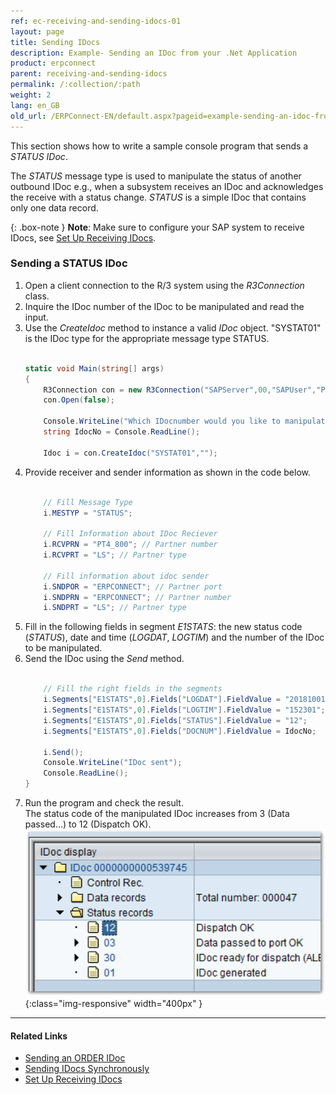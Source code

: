 ```yaml
---
ref: ec-receiving-and-sending-idocs-01
layout: page
title: Sending IDocs
description: Example- Sending an IDoc from your .Net Application
product: erpconnect
parent: receiving-and-sending-idocs
permalink: /:collection/:path
weight: 2
lang: en_GB
old_url: /ERPConnect-EN/default.aspx?pageid=example-sending-an-idoc-from-your-net-application
---
```


This section shows how to write a sample console program that sends a *STATUS IDoc*.

The *STATUS* message type is used to manipulate the status of another outbound IDoc e.g., 
when a subsystem receives an IDoc and acknowledges the receive with a status change.
*STATUS* is a simple IDoc that contains only one data record.

{: .box-note }
**Note**: Make sure to configure your SAP system to receive IDocs, see [Set Up Receiving IDocs](./prerequisites#set-up-receiving-idocs).

### Sending a STATUS IDoc

1. Open a client connection to the R/3 system using the *R3Connection* class. 
2. Inquire the IDoc number of the IDoc to be manipulated and read the input.
3. Use the *CreateIdoc* method to instance a valid *IDoc* object. 
"SYSTAT01" is the IDoc type for the appropriate message type STATUS. <br> <br>
	 ```csharp
     static void Main(string[] args)  
     {  
         R3Connection con = new R3Connection("SAPServer",00,"SAPUser","Password","EN","800");
         con.Open(false);  
        
         Console.WriteLine("Which IDocnumber would you like to manipulate?");  
         string IdocNo = Console.ReadLine();  
        
         Idoc i = con.CreateIdoc("SYSTAT01","");
     ```
4. Provide receiver and sender information as shown in the code below. <br> <br>
	 ```csharp
		 // Fill Message Type 
		 i.MESTYP = "STATUS"; 
  
		 // Fill Information about IDoc Reciever 
		 i.RCVPRN = "PT4_800"; // Partner number 
		 i.RCVPRT = "LS"; // Partner type 
  
		 // Fill information about idoc sender 
		 i.SNDPOR = "ERPCONNECT"; // Partner port 
		 i.SNDPRN = "ERPCONNECT"; // Partner number 
		 i.SNDPRT = "LS"; // Partner type
     ```
5. Fill in the following fields in segment *E1STATS*: the new status code (*STATUS*), date and time (*LOGDAT*, *LOGTIM*) and the number of the IDoc to be manipulated. 
6. Send the IDoc using the *Send* method. <br> <br>
	 ```csharp
		 // Fill the right fields in the segments 
		 i.Segments["E1STATS",0].Fields["LOGDAT"].FieldValue = "20181001"; 
		 i.Segments["E1STATS",0].Fields["LOGTIM"].FieldValue = "152301"; 
		 i.Segments["E1STATS",0].Fields["STATUS"].FieldValue = "12"; 
		 i.Segments["E1STATS",0].Fields["DOCNUM"].FieldValue = IdocNo; 
  
		 i.Send(); 
		 Console.WriteLine("IDoc sent"); 
		 Console.ReadLine();
	}
     ```
7. Run the program and check the result.<br>
The status code of the manipulated IDoc increases from 3 (Data passed...) to 12 (Dispatch OK). <br>
![SAP-Send-IDoc-001](/img/content/SAP-Send-IDoc-001.png){:class="img-responsive" width="400px" }

****
#### Related Links
- [Sending an ORDER IDoc](https://kb.theobald-software.com/erpconnect-samples/sending-an-order-idoc)
- [Sending IDocs Synchronously](https://kb.theobald-software.com/erpconnect-general/synchronous-sending-and-status-query)
- [Set Up Receiving IDocs](./prerequisites#set-up-receiving-idocs)

<!---
Valeries Test, um Code in Liste zu kollabieren -> fehlgeschlagen T_T
1. Open a client connection to the R/3 system using the *R3Connection* class. 
2. Use the *CreateIdoc* method to instance a valid *IDoc* object. 
*SYSTAT01* is the IDoc type for the appropriate message type STATUS. 
	<details> 
	<summary>Click to open C# example.</summary> {% highlight visualbasic %}
	Sub Main(ByVal args() As String)
    Using con As R3Connection = New R3Connection("sapappserver", 00, "sapuser", "password", "DE", "800") 
    con.Open(False) 
  
    Console.WriteLine( _ 
       "Which Idocnumber would you like to manipulate?") 
  
    Dim IdocNo As String = Console.ReadLine() 
  
    Dim i As Idoc = con.CreateIdoc("SYSTAT01", "")
  
    (...) {% endhighlight %}
    </details>
3. Provide receiver and sender information for the header of the IDoc object as shown in the code below. <br>

-->


<!---
<details>
<summary>Click to open VB example.</summary>
{% highlight visualbasic %}
Sub Main(ByVal args() As String) 
   Using con As R3Connection = New R3Connection("sapappserver", 00, "sapuser", "password", "DE", "800") 
   con.Open(False) 
  
   Console.WriteLine( _ 
      "Which Idocnumber would you like to manipulate?") 
  
   Dim IdocNo As String = Console.ReadLine() 
  
   Dim i As Idoc = con.CreateIdoc("SYSTAT01", "")
  
   (...)
{% endhighlight %}
</details>
-->

<!---
<details>
<summary>Click to open VB example.</summary>
{% highlight visualbasic %}
' Fill Message Type 
i.MESTYP = "STATUS" 
  
' Fill Information about IDoc Reciever 
i.RCVPRN = "PT4_800" ' Partner number 
i.RCVPRT = "LS" ' Partner type 
  
' Fill information about idoc sender 
i.SNDPOR = "ERPCONNECT" ' Partner port 
i.SNDPRN = "ERPCONNECT" ' Partner number 
i.SNDPRT = "LS" ' Partner type
  
(...)
{% endhighlight %}
</details>
-->

<!---
<details>
<summary>Click to open VB example.</summary>
{% highlight visualbasic %}
' Fill the right fields in the segments 
i.Segments("E1STATS", 0).Fields("LOGDAT").FieldValue = "20181001" 
i.Segments("E1STATS", 0).Fields("LOGTIM").FieldValue = "152301"
i.Segments("E1STATS", 0).Fields("STATUS").FieldValue = "12" 
i.Segments("E1STATS", 0).Fields("DOCNUM").FieldValue = IdocNo 
  
i.Send() 
  
Console.WriteLine("IDoc sent") 
Console.ReadLine()
{% endhighlight %}
</details>
-->